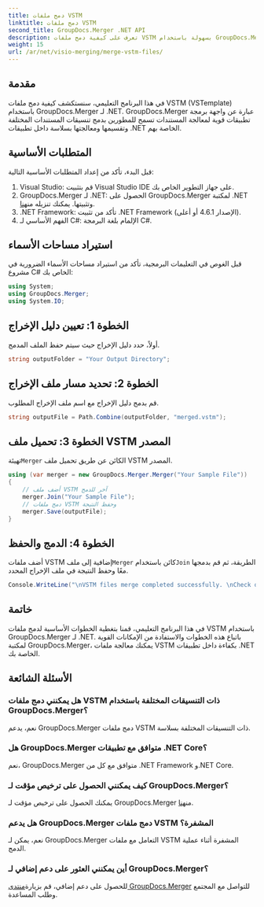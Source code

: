 ```yaml
---
title: دمج ملفات VSTM
linktitle: دمج ملفات VSTM
second_title: GroupDocs.Merger .NET API
description: تعرف على كيفية دمج ملفات VSTM بسهولة باستخدام GroupDocs.Merger لـ .NET. اتبع برنامجنا التعليمي خطوة بخطوة وإمكانيات معالجة المستندات لديك.
weight: 15
url: /ar/net/visio-merging/merge-vstm-files/
---
```

## مقدمة
في هذا البرنامج التعليمي، سنستكشف كيفية دمج ملفات VSTM (VSTemplate) باستخدام GroupDocs.Merger لـ .NET. GroupDocs.Merger عبارة عن واجهة برمجة تطبيقات قوية لمعالجة المستندات تسمح للمطورين بدمج تنسيقات المستندات المختلفة وتقسيمها ومعالجتها بسلاسة داخل تطبيقات .NET الخاصة بهم.
## المتطلبات الأساسية
قبل البدء، تأكد من إعداد المتطلبات الأساسية التالية:
1. Visual Studio: قم بتثبيت Visual Studio IDE على جهاز التطوير الخاص بك.
2.  GroupDocs.Merger لـ .NET: الحصول على GroupDocs.Merger لمكتبة .NET وتثبيتها. يمكنك تنزيله من[هنا](https://releases.groupdocs.com/merger/net/).
3. .NET Framework: تأكد من تثبيت .NET Framework (الإصدار 4.6.1 أو أعلى).
4. الفهم الأساسي لـ C#: الإلمام بلغة البرمجة C#.

## استيراد مساحات الأسماء
قبل الغوص في التعليمات البرمجية، تأكد من استيراد مساحات الأسماء الضرورية في مشروع C# الخاص بك:
```csharp
using System; 
using GroupDocs.Merger;
using System.IO;
```
## الخطوة 1: تعيين دليل الإخراج
أولاً، حدد دليل الإخراج حيث سيتم حفظ الملف المدمج.
```csharp
string outputFolder = "Your Output Directory";
```
## الخطوة 2: تحديد مسار ملف الإخراج
قم بدمج دليل الإخراج مع اسم ملف الإخراج المطلوب.
```csharp
string outputFile = Path.Combine(outputFolder, "merged.vstm");
```
## الخطوة 3: تحميل ملف VSTM المصدر
 تهيئة`Merger` الكائن عن طريق تحميل ملف VSTM المصدر.
```csharp
using (var merger = new GroupDocs.Merger.Merger("Your Sample File"))
{
    // أضف ملف VSTM آخر للدمج
    merger.Join("Your Sample File");
    // دمج ملفات VSTM وحفظ النتيجة
    merger.Save(outputFile);
}
```
## الخطوة 4: الدمج والحفظ
أضف ملفات VSTM إضافية إلى ملف`Merger` كائن باستخدام`Join` الطريقة، ثم قم بدمجها معًا وحفظ النتيجة في ملف الإخراج المحدد.
```csharp
Console.WriteLine("\nVSTM files merge completed successfully. \nCheck output in {0}", outputFolder);
```

## خاتمة
في هذا البرنامج التعليمي، قمنا بتغطية الخطوات الأساسية لدمج ملفات VSTM باستخدام GroupDocs.Merger لـ .NET. باتباع هذه الخطوات والاستفادة من الإمكانات القوية لمكتبة GroupDocs.Merger، يمكنك معالجة ملفات VSTM بكفاءة داخل تطبيقات .NET الخاصة بك.

## الأسئلة الشائعة
### هل يمكنني دمج ملفات VSTM ذات التنسيقات المختلفة باستخدام GroupDocs.Merger؟
نعم، يدعم GroupDocs.Merger دمج ملفات VSTM ذات التنسيقات المختلفة بسلاسة.
### هل GroupDocs.Merger متوافق مع تطبيقات .NET Core؟
نعم، GroupDocs.Merger متوافق مع كل من .NET Framework و.NET Core.
### كيف يمكنني الحصول على ترخيص مؤقت لـ GroupDocs.Merger؟
 يمكنك الحصول على ترخيص مؤقت لـ GroupDocs.Merger من[هنا](https://purchase.groupdocs.com/temporary-license/).
### هل يدعم GroupDocs.Merger دمج ملفات VSTM المشفرة؟
نعم، يمكن لـ GroupDocs.Merger التعامل مع ملفات VSTM المشفرة أثناء عملية الدمج.
### أين يمكنني العثور على دعم إضافي لـ GroupDocs.Merger؟
 للحصول على دعم إضافي، قم بزيارة[منتدى GroupDocs.Merger](https://forum.groupdocs.com/c/merger/32) للتواصل مع المجتمع وطلب المساعدة.